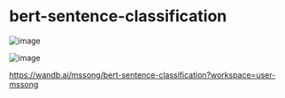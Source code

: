 # bert-sentence-classification

![image](https://user-images.githubusercontent.com/95903180/202058844-8a70856b-aee7-4aac-919a-1ed219d3b1ff.png)


![image](https://user-images.githubusercontent.com/95903180/201866729-e3e4f0b4-e4dd-469f-b342-2dc5c703a321.png)


https://wandb.ai/mssong/bert-sentence-classification?workspace=user-mssong
